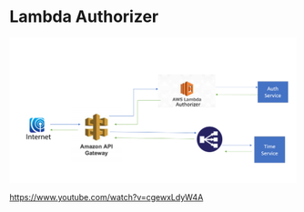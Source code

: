 # Lambda Authorizer

![](https://github.com/winkeyes/lambdaAuthorizer/blob/master/LambdaDiagram.PNG)

https://www.youtube.com/watch?v=cgewxLdyW4A
